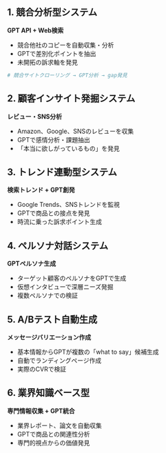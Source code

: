 ## 1. 競合分析型システム

**GPT API + Web検索**
- 競合他社のコピーを自動収集・分析
- GPTで差別化ポイントを抽出
- 未開拓の訴求軸を発見

```python
# 競合サイトクローリング → GPT分析 → gap発見
```

## 2. 顧客インサイト発掘システム

**レビュー・SNS分析**
- Amazon、Google、SNSのレビューを収集
- GPTで感情分析・課題抽出
- 「本当に欲しがっているもの」を発見

## 3. トレンド連動型システム

**検索トレンド + GPT創発**
- Google Trends、SNSトレンドを監視
- GPTで商品との接点を発見
- 時流に乗った訴求ポイント生成

## 4. ペルソナ対話システム

**GPTペルソナ生成**
- ターゲット顧客のペルソナをGPTで生成
- 仮想インタビューで深層ニーズ発掘
- 複数ペルソナでの検証

## 5. A/Bテスト自動生成

**メッセージバリエーション作成**
- 基本情報からGPTが複数の「what to say」候補生成
- 自動でランディングページ作成
- 実際のCVRで検証

## 6. 業界知識ベース型

**専門情報収集 + GPT統合**
- 業界レポート、論文を自動収集
- GPTで商品との関連性分析
- 専門的視点からの価値発見
